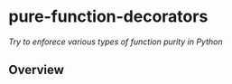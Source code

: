 # pure-function-decorators

_Try to enforece various types of function purity in Python_


## Overview

